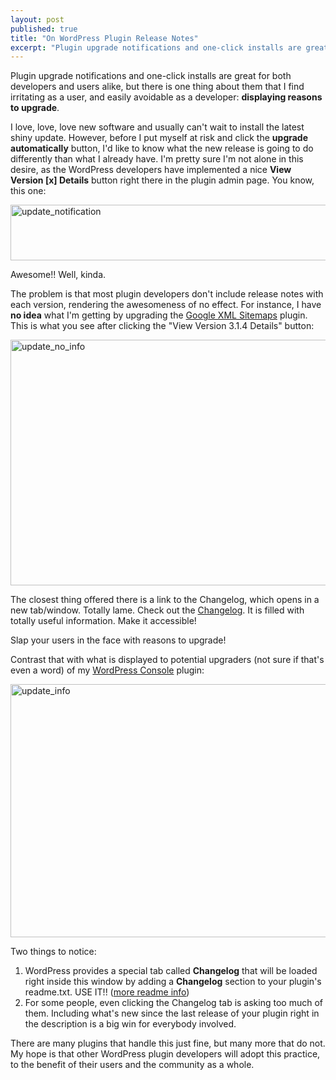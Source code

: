 ```yaml
---
layout: post
published: true
title: "On WordPress Plugin Release Notes"
excerpt: "Plugin upgrade notifications and one-click installs are great for both developers and users alike, but there is one thing about them that I find irritating as a user, and easily avoidable as a developer: **displaying reasons to upgrade**."
---
```


Plugin upgrade notifications and one-click installs are great for both developers and users alike, but there is one thing about them that I find irritating as a user, and easily avoidable as a developer: **displaying reasons to upgrade**.

I love, love, love new software and usually can't wait to install the latest shiny update. However, before I put myself at risk and click the **upgrade automatically** button, I'd like to know what the new release is going to do differently than what I already have. I'm pretty sure I'm not alone in this desire, as the WordPress developers have implemented a nice **View Version [x] Details** button right there in the plugin admin page. You know, this one:

<img class="aligncenter size-full wp-image-506" title="update_notification" src="http://blog.jerodsanto.net/wp-content/uploads/2009/07/update_notification.png" height="89" alt="update_notification" width="640" />

Awesome!! Well, kinda.

The problem is that most plugin developers don't include release notes with each version, rendering the awesomeness of no effect. For instance, I have **no idea** what I'm getting by upgrading the [Google XML Sitemaps][1] plugin. This is what you see after clicking the "View Version 3.1.4 Details" button:

<img class="aligncenter size-full wp-image-508" title="update_no_info" src="http://blog.jerodsanto.net/wp-content/uploads/2009/07/update_no_info.png" height="393" alt="update_no_info" width="640" />

The closest thing offered there is a link to the Changelog, which opens in a new tab/window. Totally lame. Check out the [Changelog][2]. It is filled with totally useful information. Make it accessible!

Slap your users in the face with reasons to upgrade!

Contrast that with what is displayed to potential upgraders (not sure if that's even a word) of my [WordPress Console][3] plugin:

<img class="aligncenter size-full wp-image-510" title="update_info" src="http://blog.jerodsanto.net/wp-content/uploads/2009/07/update_info.png" height="405" alt="update_info" width="640" />

Two things to notice:

1. WordPress provides a special tab called **Changelog** that will be loaded right inside this window by adding a **Changelog** section to your plugin's readme.txt. USE IT!! ([more readme info][4])
2. For some people, even clicking the Changelog tab is asking too much of them. Including what's new since the last release of your plugin right in the description is a big win for everybody involved.

There are many plugins that handle this just fine, but many more that do not. My hope is that other WordPress plugin developers will adopt this practice, to the benefit of their users and the community as a whole.


[1]: http://wordpress.org/extend/plugins/google-sitemap-generator/
[2]: http://www.arnebrachhold.de/projects/wordpress-plugins/google-xml-sitemaps-generator/changelog/
[3]: http://wordpress.org/extend/plugins/wordpress-console/
[4]: http://wordpress.org/extend/plugins/about/readme.txt
